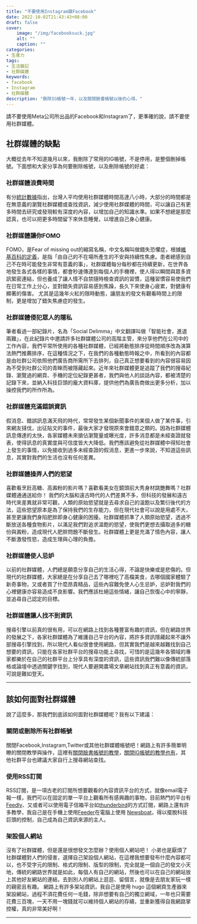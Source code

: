 ```yaml
---
title: "不要使用Instagram跟Facebook"
date: 2022-10-02T21:43:43+08:00
draft: false
cover:
    image: "/img/facebooksuck.jpg"
    alt: ""
    caption: ""
categories: 
- 生產力
tags: 
- 生活雜記
- 社群媒體
keywords:
- facebook
- Instagram
- 社群媒體
description: "刪除IG帳號一年，以及關閉臉書帳號以後的心得。"
---
```

請不要使用Meta公司所出品的Facebook和Instagram了，更準確的說，請不要使用社群媒體。

## 社群媒體的缺點

大概從去年不知道幾月以來，我刪除了常用的IG帳號，不是停用，是整個刪掉帳號。下面想和大家分享為何要刪除帳號，以及刪除帳號的好處：


### 社群媒體浪費時間

有分[統計數據](https://www.thenewslens.com/article/163977)指出，台灣人平均使用社群媒體時間高達八小時，大部分的時間都是在無意義的瀏覽社群媒體或查找資訊，減少使用社群媒體的時間，可以讓自己有更多時間去研究或發現較有深度的內容，以增加自己的知識水準。如果不想總是那麼認真，也可以把更多時間留下來休息睡覺，以增進自己身心健康。

### 社群媒體讓你FOMO

FOMO，是Fear of missing out的縮寫名稱，中文名稱叫做錯失恐懼症，根據[維基百科的定義](https://zh.wikipedia.org/zh-tw/%E9%94%99%E5%A4%B1%E6%81%90%E6%83%A7%E7%97%87)，是指「由自己的不在場所產生的不安與持續性焦慮。患者總感到自己不在時可能發生非常有意義的事」，社群媒體每分每秒都在持續更新，在世界各地發生各式各樣的事情，都會秒速傳達到每個人的手機裡，使人得以瞬間與眾多資訊緊密連結，但也養成了讓人情不自禁隨時檢查資訊的習慣，這種習慣容易使我們在日常工作上分心，並對錯失資訊容易感到焦躁，長久下來使身心疲累，對健康有顯著的傷害。
尤其是這幾年火紅的限時動態，讓朋友的發文有觀看時間上的限制，更是增加了錯失焦慮症的發生。

### 社群媒體侵犯眾人的隱私

筆者看過一部紀錄片，名為「Social Delimma」中文翻譯叫做「智能社會，進退兩難」，在此紀錄片中邀請許多社群媒體公司的高階主管，來分享他們在公司中的工作內容，我們平常所使用的各種社群媒體，已經將動態排序從時間順序改為演算法熱門推薦排序，在這種情況之下，在我們的各種動態時報之中，所看到的內容都是由社群公司依照他們廣告商所需所下去排列，自己真正想要看到的內容很容易因為不受到社群公司的青睞而被隱藏起來。近年來社群媒體更是追蹤了我們的搜尋紀錄、瀏覽過的網頁、手機的定位紀錄更甚者，我們與他人的談話內容，都被清楚的記錄下來，並納入科技巨頭的龐大資料庫，提供他們為廣告商做出更多分析，加以操控我們的所作所為。

### 社群媒體充滿錯誤資訊

假消息、錯誤訊息滿天飛的時代，常常發生某個新聞事件的某個人做了某件事，引來網友撻伐，出征貼文的事件，最後大家才發現原來會錯意之類的。因為社群媒體訊息傳達的太快，各家媒體未來搶佔瀏覽量或曝光度，許多消息都是未經查證就發表，使得訊息的真實度與可信度皆大大降低。我們應該避免從社群媒體中得知社會上發生的事情，以免接收到過多未經查證的假消息，更進一步來說，不知道這些訊息，其實對我們的生活也沒有任何差異。

### 社群媒體操弄人們的慾望

喜歡看烹飪高糖、高澱粉的影片嗎？喜歡看美女在鏡頭前大秀身材跳艷舞嗎？社群媒體通通送給你！
我們的大腦和遠古時代的人們差異不多，但科技的發展和遠古時代來差異就非常可觀，人類的原始慾望就是去尋求自己的溫飽以及繁衍後代的方法，這些慾望原本是為了保持我們的生存能力，但在現代社會可以說是用處不大，甚至更讓我們身陷肥胖即身心健康的困擾。社群媒體抓準了人類原始慾望，透過不斷放送各種食物影片，以滿足我們對追求溫飽的慾望，使我們更想去攝取過多的糖份與澱粉，造成現代人肥胖問題不斷發生。社群媒體上更是充滿了情色內容，讓人不斷激發性慾，造成生理與心理的負擔。

### 社群媒體使人忌妒

以前的社群媒體，人們總是願意分享自己的生活心得，不論是快樂或是悲傷的。但現代的社群媒體，大家總是在分享自己去了哪裡吃了高檔美食，去哪個國家體驗了新奇事物，又或者買了什麼昂貴精品，這些內容難免使人心生忌妒，忌妒對我們的心裡健康亦容易造成不良影響。我們應該杜絕這些情緒，讓自己恢復心中的寧靜，並追尋自己認定的目標。

### 社群媒體讓人找不到資訊

搜尋引擎以前真的很有用，可以在網路上找到各種豐富有趣的資訊，但在網路世界的發展之下，各家社群媒體為了維護自己平台的內容，將許多資訊隱藏起來不讓外部搜尋引擎找到，所以現代人看似很會使用網路，但其實我們是越來越難找到自己想要的資訊，只能在各家社群平台的搜尋功能上尋找，可惜的是這幾年各領域的專家都樂於在自己的社群平台上分享具有深度的資訊，這些資訊我們難以像傳統部落格或論壇中透過關鍵字找到，現代人要避開農場文章網站找到真正有意義的資訊，可說是難如登天。

----
## 該如何面對社群媒體

說了這麼多，那我們到底該如何面對社群媒體呢？我有以下建議：

### 關閉或刪除所有社群帳號

關閉Facebook,Instagram,Twitter或其他社群媒體帳號吧！網路上有許多簡單明瞭的關閉教學與操作，這裡有[關閉臉書帳號的教學](https://zh-tw.facebook.com/help/214376678584711)，[關閉IG帳號的教學也有](https://zh-tw.facebook.com/help/instagram/728869160569983)，其他社群平台也建議大家自行上搜尋網站查找。

### 使用RSS訂閱

RSS訂閱，是一項古老的訂閱所想要觀看的內容資訊平台的方式，就像email電子報一樣，我們可以在固定的單一平台上觀看所有感興趣的事物，目前熱門的平台有[Feedly](https://feedly.com/)、又或者可以使用電子信箱平台如[thunderbird](https://www.thunderbird.net/zh-TW/)的方式訂閱，網路上還有許多教學，我自己是在手機上使用[Feeder](https://f-droid.org/en/packages/com.nononsenseapps.feeder/)在電腦上使用 [Newsboat](https://newsboat.org/releases/2.20.1/docs/newsboat.html)，得以擺脫科技巨頭的控制，自己成為自己資訊來源的主人。

### 架設個人網站

沒有了社群媒體，但是還是很想發文怎麼辦？使用個人網站吧！
小弟也是厭煩了社群媒體對人們的侵害，選擇自己架設個人網站，在這裡我想要發布什麼內容都可以，也不受字元的限制、格式的限制、版型的限制，完全就是一個自己的發文小天地，傳統的網路世界就是如此，每個人有自己的網站，然後也可以在自己的網站放上其他好友網站的連結，去到別人的網站上逛逛、留個言，就像是去朋友家玩一樣的親密且有趣。
網路上有許多架站資訊，我自己是使用 hugo 這個網頁生產器來架設網站，過程不須花費任何一毛錢，除非想要有自己的獨立網域，一年也只需要花費三百塊，一天不用一塊錢就可以維持個人網站的存續，並重新獲得自我網路掌控權，真的非常美好啊！

---
